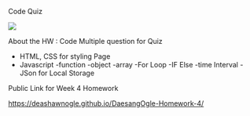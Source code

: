 Code Quiz

<img src="img/Code Quiz.png">

About the HW : Code Multiple question for Quiz

- HTML, CSS for styling Page
- Javascript
    -function
    -object
    -array
    -For Loop
    -IF Else
    -time Interval
    -JSon for Local Storage
    

Public Link for Week 4 Homework

https://deashawnogle.github.io/DaesangOgle-Homework-4/
